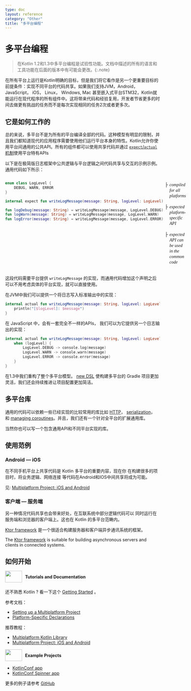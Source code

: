 ```yaml
---
type: doc
layout: reference
category: "Other"
title: "多平台编程"
---
```


# 多平台编程

> 在Kotlin 1.2和1.3中多平台编程是试验性功能。文档中描述的所有的语言<!--
-->和工具功能在后面的版本中有可能会更改。<!--
-->{:.note}

在所有平台上运行是Kotlin明确的目标，但是我们将它看作是另一个更重要目标的前提条件：<!--
-->实现不同平台的代码共享。如果我们支持JVM，Android， JavaScript， iOS， Linux， Windows,
Mac 甚至嵌入式平台STM32，Kotlin就能运行在现代程序的所有组件中。<!--
-->这将带来代码和经验复用，开发者节省更多的时间去做更有<!--
-->挑战的任务而不是每次实现相同的任务2次或者更多次。

## 它是如何工作的

总的来说，多平台不是为所有的平台编译全部的代码。这种模型有明显的<!--
-->限制，并且我们都知道现代的应用程序需要使用他们运行平台本身的<!--
-->特性。Kotlin允许你使用平台间通用的公共API。<!--
-->所有的组件都可以使用共享代码并通过 [`expect`/`actual` 机制](platform-specific-declarations.html)<!--
-->使用平台特有APIs

以下是在极简版日志框架中公共逻辑与平台逻辑之间代码共享与交互的示例<!--
-->示例。通用代码如下所示：

<div style="display:flex">
<div class="sample" markdown="1" theme="idea" data-highlight-only>

```kotlin
enum class LogLevel {
    DEBUG, WARN, ERROR
}

internal expect fun writeLogMessage(message: String, logLevel: LogLevel)

fun logDebug(message: String) = writeLogMessage(message, LogLevel.DEBUG)
fun logWarn(message: String) = writeLogMessage(message, LogLevel.WARN)
fun logError(message: String) = writeLogMessage(message, LogLevel.ERROR)
```

</div>
<div style="margin-left: 5px;white-space: pre-line; line-height: 18px; font-family: Tahoma;">
    <div style="display:flex">├<i style="margin-left:5px">compiled for all platforms</i></div>
    <div style="display:flex">├<i style="margin-left:5px">expected platform-specific API</i></div>
    <div style="display:flex">├<i style="margin-left:5px">expected API can be used in the common code</i></div>
</div>
</div>

这段代码需要平台提供 `writeLogMessage` 的实现，而通用代码<!--
-->增加这个声明之后可以不用考虑具体的平台实现，就可以直接使用。

在JVM中我们可以提供一个将日志写入标准输出中的实现：

<div class="sample" markdown="1" theme="idea" data-highlight-only>

```kotlin
internal actual fun writeLogMessage(message: String, logLevel: LogLevel) {
    println("[$logLevel]: $message")
}
```

</div>

在 JavaScript 中，会有一套完全不一样的APIs，
我们可以为它提供另一个日志输出的实现：

<div class="sample" markdown="1" theme="idea" data-highlight-only>

```kotlin
internal actual fun writeLogMessage(message: String, logLevel: LogLevel) {
    when (logLevel) {
        LogLevel.DEBUG -> console.log(message)
        LogLevel.WARN -> console.warn(message)
        LogLevel.ERROR -> console.error(message)
    }
}
```

</div>

在1.3中我们重构了整个多平台模型。 [new DSL](building-mpp-with-gradle.html) 使构建<!--
-->多平台的 Gradle 项目更加灵活，我们还会持续推进让项目配置更加<!--
-->简洁。

## 多平台库

通用的代码可以依赖一些已经实现的比较常用的库比如 [HTTP](https://ktor.kotlincn.net/clients/http-client/multiplatform.html)， [serialization](https://github.com/Kotlin/kotlinx.serialization)， 和 [managing
coroutines](https://github.com/Kotlin/kotlinx.coroutines)。并且，我们还有一个针对全平台的扩展通用库。

当然你也可以写一个包含通用API和不同平台实现的库。

## 使用范例

### Android — iOS

在不同手机平台上共享代码是 Kotlin 多平台的重要内容，现在你
在构建很多的项目时，将业务逻辑、网络连接
等代码在Android和IOS中间共享将成为可能。

见: [Multiplatform Project: iOS and Android](https://www.kotlincn.net/docs/tutorials/native/mpp-ios-android.html)

### 客户端 — 服务端

另一种情况代码共享也会带来好处，在互联系统中部分逻辑代码可以
同时运行在服务端和浏览器的客户端上。这也在 Kotlin
的多平台范畴内。

[Ktor framework](https://ktor.io/) 是一个很适合构建服务器和客户端异步通讯系统的框架。

The [Ktor framework](https://ktor.io/) is suitable for building asynchronous servers and clients in connected systems.

## 如何开始

<div style="display: flex; align-items: center; margin-bottom: 20px">
    <img src="{{ url_for('asset', path='images/landing/native/book.png') }}" height="38p" width="55" style="margin-right: 10px;">
    <b>Tutorials and Documentation</b>
</div>

还不熟悉 Kotlin ? 看一下这个 [Getting Started](basic-syntax.html) 。

参考文档：
- [Setting up a Multiplatform Project](building-mpp-with-gradle.html#setting-up-a-multiplatform-project)
- [Platform-Specific Declarations](platform-specific-declarations.html)

推荐教程：
- [Multiplatform Kotlin Library](https://www.kotlincn.net/docs/tutorials/multiplatform-library.html)
- [Multiplatform Project: iOS and Android](https://www.kotlincn.net/docs/tutorials/native/mpp-ios-android.html)

<div style="display: flex; align-items: center; margin-bottom: 10px;">
    <img src="{{ url_for('asset', path='images/landing/native/try.png') }}" height="38p" width="55" style="margin-right: 10px;">
    <b>Example Projects</b>
</div>

- [KotlinConf app](https://github.com/JetBrains/kotlinconf-app)
- [KotlinConf Spinner app](https://github.com/jetbrains/kotlinconf-spinner)

更多的例子请参考 [GitHub](https://github.com/JetBrains/kotlin-examples)
